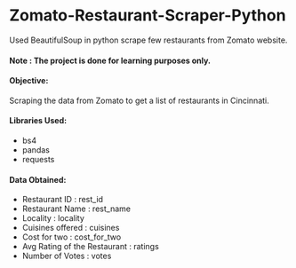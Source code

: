 # Zomato-Restaurant-Scraper-Python
Used BeautifulSoup in python scrape few restaurants from Zomato website.

#### Note : The project is done for learning purposes only.

#### Objective:  
Scraping the data from Zomato to get a list of restaurants in Cincinnati.

#### Libraries Used:

* bs4 
* pandas 
* requests

#### Data Obtained:

* Restaurant ID : rest_id
* Restaurant Name : rest_name
* Locality : locality
* Cuisines offered : cuisines
* Cost for two : cost_for_two
* Avg Rating of the Restaurant : ratings
* Number of Votes : votes






